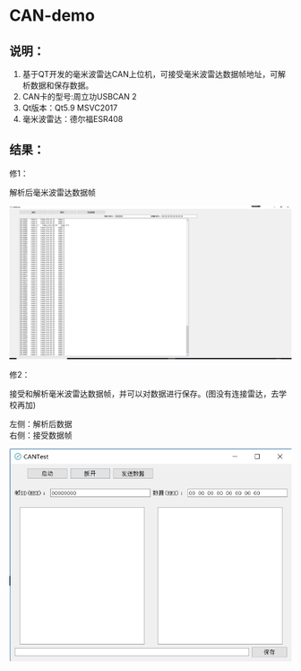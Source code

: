 # CAN-demo

## 说明：

1. 基于QT开发的毫米波雷达CAN上位机，可接受毫米波雷达数据帧地址，可解析数据和保存数据。
2. CAN卡的型号:周立功USBCAN 2
3. Qt版本：Qt5.9 MSVC2017
4. 毫米波雷达：德尔福ESR408







## 结果：



修1：

解析后毫米波雷达数据帧

![0](https://github.com/Xiao-Hu-Z/CAN-demo/blob/master/result_pic/0.png)



修2：

接受和解析毫米波雷达数据帧，并可以对数据进行保存。(图没有连接雷达，去学校再加)

左侧：解析后数据    
右侧：接受数据帧

![](https://github.com/Xiao-Hu-Z/CAN-demo/blob/master/result_pic/1.png)
